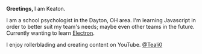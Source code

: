 <strong> Greetings, </strong> I am Keaton.
<p> I am a school psychologist in the Dayton, OH area. I'm learning Javascript in order to better suit my team's needs; maybe even other teams in the future. Currently wanting to learn <a href="https://www.electronjs.org/">Electron</a>.
<p> I enjoy rollerblading and creating content on YouTube. <a href="https://www.youtube.com/@teali0">@Teali0</a>

<!---
keatonteal/keatonteal is a ✨ special ✨ repository because its `README.md` (this file) appears on your GitHub profile.
You can click the Preview link to take a look at your changes.
--->
